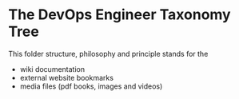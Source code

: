 
# The DevOps Engineer Taxonomy Tree

This folder structure, philosophy and principle stands for the
- wiki documentation
- external website bookmarks
- media files (pdf books, images and videos)





